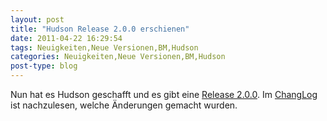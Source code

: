 ```yaml
---
layout: post
title: "Hudson Release 2.0.0 erschienen"
date: 2011-04-22 16:29:54
tags: Neuigkeiten,Neue Versionen,BM,Hudson
categories: Neuigkeiten,Neue Versionen,BM,Hudson
post-type: blog
---
```

Nun hat es Hudson geschafft und es gibt eine <a href="http://hudson-ci.org/docs/news.html#2.0">Release 2.0.0</a>. Im <a href="http://hudson-ci.org/changelog.html">ChangLog</a> ist nachzulesen, welche Änderungen gemacht wurden.
